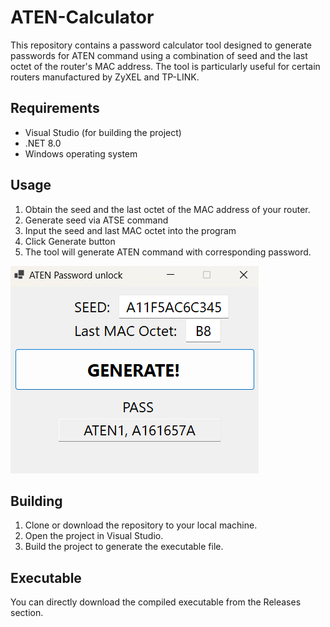 # ATEN-Calculator
This repository contains a password calculator tool designed to generate passwords for ATEN command using a combination of seed and the last octet of the router's MAC address. The tool is particularly useful for certain routers manufactured by ZyXEL and TP-LINK.
## Requirements
- Visual Studio (for building the project)
- .NET 8.0
- Windows operating system
## Usage
1. Obtain the seed and the last octet of the MAC address of your router.
2. Generate seed via ATSE command
3. Input the seed and last MAC octet into the program
4. Click Generate button
5. The tool will generate ATEN command with corresponding password.

![Usage](Usage1.png)

## Building
1. Clone or download the repository to your local machine.
2. Open the project in Visual Studio.
3. Build the project to generate the executable file.

## Executable
You can directly download the compiled executable from the Releases section.
